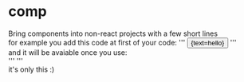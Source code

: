 # comp
Bring components into non-react projects with a few short lines<br>
for example you add this code at first of your code:
'''
<define name="post">
    <button>{text=hello}</button>
</define>
'''
<br>
and it will be avaiable once you use:
<br>
'''
<post text="hi"></post>
'''
<br>
it's only this :)
